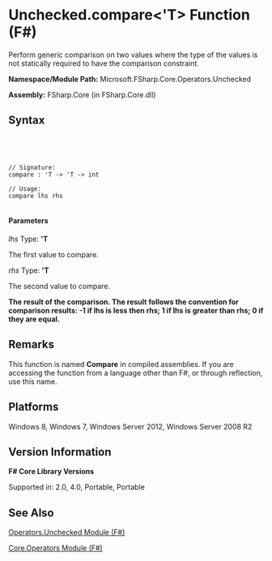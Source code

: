 # Unchecked.compare<'T> Function (F#)

Perform generic comparison on two values where the type of the values is not statically required to have the comparison constraint.

**Namespace/Module Path:** Microsoft.FSharp.Core.Operators.Unchecked

**Assembly:** FSharp.Core (in FSharp.Core.dll)


## Syntax



```




// Signature:
compare : 'T -> 'T -> int

// Usage:
compare lhs rhs


```





#### Parameters
*lhs*
Type: **'T**


The first value to compare.


*rhs*
Type: **'T**


The second value to compare.



**The result of the comparison. The result follows the convention for comparison results: -1 if lhs is less then rhs; 1 if lhs is greater than rhs; 0 if they are equal.**
## Remarks
This function is named **Compare** in compiled assemblies. If you are accessing the function from a language other than F#, or through reflection, use this name.


## Platforms
Windows 8, Windows 7, Windows Server 2012, Windows Server 2008 R2


## Version Information
**F# Core Library Versions**

Supported in: 2.0, 4.0, Portable, Portable




## See Also
[Operators.Unchecked Module &#40;F&#35;&#41;](Operators.Unchecked-Module-%5BFSharp%5D.md)

[Core.Operators Module &#40;F&#35;&#41;](Core.Operators-Module-%5BFSharp%5D.md)


